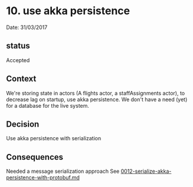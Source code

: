 # 10. use akka persistence

Date: 31/03/2017

## status

Accepted

## Context

We're storing state in actors (A flights actor, a staffAssignments actor), to decrease lag on startup, use akka persistence. 
We don't have a need (yet) for a database for the live system. 

## Decision

Use akka persistence with serialization 


## Consequences

Needed a message serialization approach See [0012-serialize-akka-persistence-with-protobuf.md](0012-serialize-akka-persistence-with-protobuf.md)
